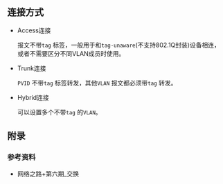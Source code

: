 ## 连接方式

* Access连接

  报文不带`tag` 标签，一般用于和`tag-unaware`(不支持802.1Q封装)设备相连，或者不需要区分不同VLAN成员时使用。 

* Trunk连接

  `PVID` 不带`tag` 标签转发，其他`VLAN` 报文都必须带`tag` 转发。

* Hybrid连接

  可以设置多个不带`tag` 的`VLAN`。



## 附录

###  参考资料

* 网络之路+第六期_交换

